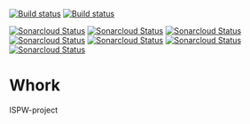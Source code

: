 [![Build status](https://travis-ci.com/StefanoBelli/whork.svg?branch=main)](https://travis-ci.com/StefanoBelli/whork)
[![Build status](https://ci.appveyor.com/api/projects/status/eqciydorowjov8qw?svg=true)](https://ci.appveyor.com/project/StefanoBelli/whork)

[![Sonarcloud Status](https://sonarcloud.io/api/project_badges/measure?project=StefanoBelli_whork&metric=sqale_index)](https://sonarcloud.io/dashboard?id=StefanoBelli_whork)
[![Sonarcloud Status](https://sonarcloud.io/api/project_badges/measure?project=StefanoBelli_whork&metric=sqale_rating)](https://sonarcloud.io/dashboard?id=StefanoBelli_whork)
[![Sonarcloud Status](https://sonarcloud.io/api/project_badges/measure?project=StefanoBelli_whork&metric=code_smells)](https://sonarcloud.io/dashboard?id=StefanoBelli_whork)
[![Sonarcloud Status](https://sonarcloud.io/api/project_badges/measure?project=StefanoBelli_whork&metric=reliability_rating)](https://sonarcloud.io/dashboard?id=StefanoBelli_whork)
[![Sonarcloud Status](https://sonarcloud.io/api/project_badges/measure?project=StefanoBelli_whork&metric=security_rating)](https://sonarcloud.io/dashboard?id=StefanoBelli_whork)
[![Sonarcloud Status](https://sonarcloud.io/api/project_badges/measure?project=StefanoBelli_whork&metric=vulnerabilities)](https://sonarcloud.io/dashboard?id=StefanoBelli_whork)
[![Sonarcloud Status](https://sonarcloud.io/api/project_badges/measure?project=StefanoBelli_whork&metric=duplicated_lines_density)](https://sonarcloud.io/dashboard?id=StefanoBelli_whork)

# Whork
ISPW-project
